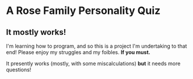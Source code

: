 # A Rose Family Personality Quiz

## It mostly works!

I'm learning how to program, and so this is a project I'm undertaking to that end! Please enjoy my struggles and my foibles. **If you must.**

It presently works (mostly, with some miscalculations)
**but** it needs more questions!
